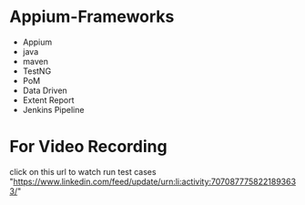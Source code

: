 # Appium-Frameworks
 - Appium
 - java 
 - maven 
 - TestNG
 - PoM
 - Data Driven 
 - Extent Report
 - Jenkins Pipeline
# For Video Recording
click on this url to watch run test cases "https://www.linkedin.com/feed/update/urn:li:activity:7070877758221893633/"
